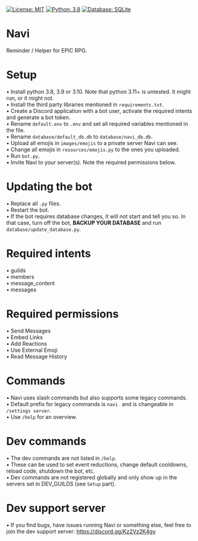 [![License: MIT](https://img.shields.io/badge/License-MIT-yellow.svg)](https://opensource.org/licenses/MIT) [![Python: 3.8](https://img.shields.io/badge/Python-3.8+-brightgreen.svg)](https://www.python.org/) [![Database: SQLite](https://img.shields.io/badge/Database-SQLite-blue.svg)](https://www.sqlite.org/index.html)
# Navi

Reminder / Helper for EPIC RPG.  

# Setup
• Install python 3.8, 3.9 or 3.10. Note that python 3.11+ is untested. It might run, or it might not.  
• Install the third party libraries mentioned in `requirements.txt`.  
• Create a Discord application with a bot user, activate the required intents and generate a bot token.  
• Rename `default.env` to `.env` and set all required variables mentioned in the file.  
• Rename `database/default_db.db` to `database/navi_db.db`.  
• Upload all emojis in `images/emojis` to a private server Navi can see.  
• Change all emojis in `resources/emojis.py` to the ones you uploaded.  
• Run `bot.py`.  
• Invite Navi to your server(s). Note the required permissions below.  

# Updating the bot
• Replace all `.py` files.  
• Restart the bot.  
• If the bot requires database changes, it will not start and tell you so. In that case, turn off the bot, **BACKUP YOUR DATABASE** and run `database/update_database.py`.  

# Required intents
• guilds  
• members  
• message_content  
• messages  

# Required permissions
• Send Messages  
• Embed Links  
• Add Reactions  
• Use External Emoji  
• Read Message History  

# Commands
• Navi uses slash commands but also supports some legacy commands.  
• Default prefix for legacy commands is `navi ` and is changeable in `/settings server`.  
• Use `/help` for an overview.  

# Dev commands
 • The dev commands are not listed in `/help`.  
 • These can be used to set event reductions, change default cooldowns, reload code, shutdown the bot, etc.  
 • Dev commands are not registered globally and only show up in the servers set in DEV_GUILDS (see `Setup` part).  

# Dev support server
• If you find bugs, have issues running Navi or something else, feel free to join the dev support server: https://discord.gg/Kz2Vz2K4gy  
